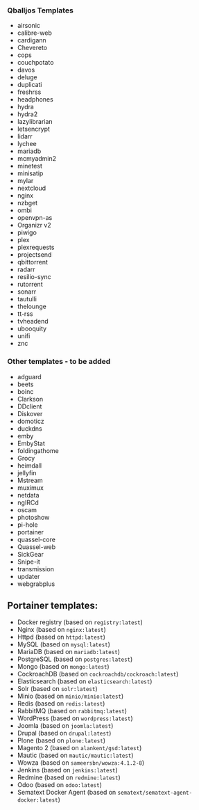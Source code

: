 ### Qballjos Templates

*	airsonic
*	calibre-web
*	cardigann
*	Chevereto
*	cops
*	couchpotato
*	davos
*	deluge
*	duplicati
*	freshrss
*	headphones
*	hydra
*	hydra2
*	lazylibrarian
*	letsencrypt
*	lidarr
*	lychee
*	mariadb
*	mcmyadmin2
*	minetest
*	minisatip
*	mylar
*	nextcloud
*	nginx
*	nzbget
*	ombi
*	openvpn-as
*	Organizr v2
*	piwigo
*	plex
*	plexrequests
*	projectsend
*	qbittorrent
*	radarr
*	resilio-sync
*	rutorrent
*	sonarr
*	tautulli
*	thelounge
*	tt-rss
*	tvheadend
*	ubooquity
*	unifi
*	znc

### Other templates - to be added

*	adguard
*	beets
*	boinc
*	Clarkson
*	DDclient
*	Diskover
*	domoticz
*	duckdns
*	emby
*	EmbyStat
*	foldingathome
*	Grocy
*	heimdall
*	jellyfin
*	Mstream
*	muximux
*	netdata
*	ngIRCd
*	oscam
*	photoshow
*	pi-hole
*	portainer
*	quassel-core
*	Quassel-web
*	SickGear
*	Snipe-it
* transmission
*	updater
*	webgrabplus

## Portainer templates:

* Docker registry (based on `registry:latest`)
* Nginx (based on `nginx:latest`)
* Httpd (based on `httpd:latest`)
* MySQL (based on `mysql:latest`)
* MariaDB (based on `mariadb:latest`)
* PostgreSQL (based on `postgres:latest`)
* Mongo (based on `mongo:latest`)
* CockroachDB (based on `cockroachdb/cockroach:latest`)
* Elasticsearch (based on `elasticsearch:latest`)
* Solr (based on `solr:latest`)
* Minio (based on `minio/minio:latest`)
* Redis (based on `redis:latest`)
* RabbitMQ (based on `rabbitmq:latest`)
* WordPress (based on `wordpress:latest`)
* Joomla (based on `joomla:latest`)
* Drupal (based on `drupal:latest`)
* Plone (based on `plone:latest`)
* Magento 2 (based on `alankent/gsd:latest`)
* Mautic (based on `mautic/mautic:latest`)
* Wowza (based on `sameersbn/wowza:4.1.2-8`)
* Jenkins (based on `jenkins:latest`)
* Redmine (based on `redmine:latest`)
* Odoo (based on `odoo:latest`)
* Sematext Docker Agent (based on `sematext/sematext-agent-docker:latest`)
